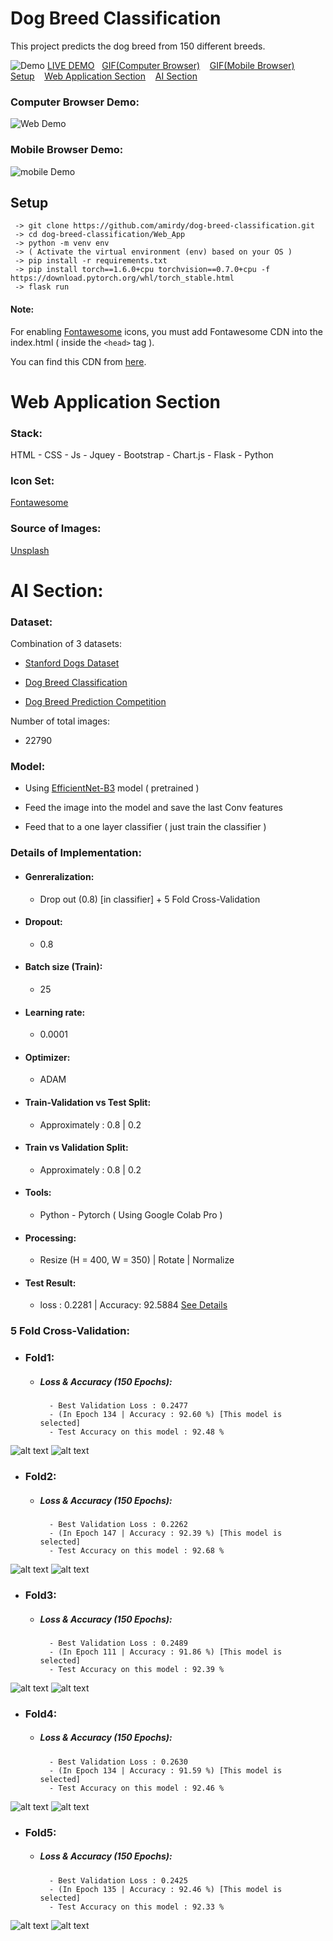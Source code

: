 # Dog Breed Classification

This project predicts  the dog breed from 150 different breeds.

![Demo](README_Files/Demo.png)
<ins>[LIVE DEMO]()</ins>&nbsp;&nbsp;&nbsp;<ins>[GIF(Computer Browser)](#computer-browser-demo)</ins>&nbsp;&nbsp;&nbsp;
<ins>[GIF(Mobile Browser)](#mobile-browser-demo)</ins>&nbsp;&nbsp;&nbsp;
<ins>[Setup](#Setup)</ins>&nbsp;&nbsp;&nbsp;
<ins>[Web Application Section](#web-application-section)</ins>&nbsp;&nbsp;&nbsp;
<ins>[AI Section](#ai-section)</ins>
&nbsp;&nbsp;&nbsp;
### Computer Browser Demo: 
![Web Demo](README_Files/web.gif)

### Mobile Browser Demo:
![mobile Demo](README_Files/mobile.gif)

## Setup
```
 -> git clone https://github.com/amirdy/dog-breed-classification.git 
 -> cd dog-breed-classification/Web_App
 -> python -m venv env 
 -> ( Activate the virtual environment (env) based on your OS )
 -> pip install -r requirements.txt
 -> pip install torch==1.6.0+cpu torchvision==0.7.0+cpu -f https://download.pytorch.org/whl/torch_stable.html
 -> flask run
 ```
 #### Note: 
 For enabling [Fontawesome](https://www.Fontawesome.com) icons, you must add Fontawesome CDN into the index.html ( inside the `<head>` tag ).
 
 You can find this CDN from [here](https://fontawesome.com/account/cdn).
# Web Application Section 
  
### Stack:

HTML - CSS - Js - Jquey - Bootstrap - Chart.js - Flask - Python 

### Icon Set:
[Fontawesome](https://www.Fontawesome.com)

### Source of Images: 
[Unsplash](https://unsplash.com/)

# AI Section: 

### Dataset:

Combination of 3 datasets:

- [Stanford Dogs Dataset](http://vision.stanford.edu/aditya86/ImageNetDogs/)

- [Dog Breed Classification](https://www.kaggle.com/venktesh/person-images)

- [Dog Breed Prediction Competition](https://www.kaggle.com/malhotra1432/dog-breed-prediction-competition)

Number of total images:
- 22790

### Model:
- Using [EfficientNet-B3](https://arxiv.org/abs/1905.11946) model ( pretrained )

- Feed the image into the model and save the last Conv features

- Feed that to a one layer classifier ( just train the classifier )

### Details of Implementation:
- #### Genreralization: 
   - Drop out (0.8) \[in classifier\] + 5 Fold Cross-Validation
- #### Dropout: 
   - 0.8
- #### Batch size (Train): 
   - 25 
- #### Learning rate: 
   - 0.0001
- #### Optimizer: 
   - ADAM
- #### Train-Validation vs Test Split: 
   - Approximately : 0.8 | 0.2 
- #### Train vs Validation Split: 
   - Approximately : 0.8 | 0.2 
- #### Tools: 
   - Python - Pytorch ( Using Google Colab Pro )
- #### Processing: 
   - Resize (H = 400, W = 350) | Rotate | Normalize
- #### Test Result: 
   - loss : 0.2281  | Accuracy: 92.5884 <ins>[See Details](README_Files/Test_Acc.txt)</ins>

### 5 Fold Cross-Validation:

- ### Fold1:
  - ##### Loss & Accuracy (150 Epochs):
          - Best Validation Loss : 0.2477
          - (In Epoch 134 | Accuracy : 92.60 %) [This model is selected]
          - Test Accuracy on this model : 92.48 %

![alt text](README_Files/loss1.png) ![alt text](README_Files/acc1.png)
- ### Fold2:
  - ##### Loss & Accuracy (150 Epochs):
          - Best Validation Loss : 0.2262
          - (In Epoch 147 | Accuracy : 92.39 %) [This model is selected]  
          - Test Accuracy on this model : 92.68 %
![alt text](README_Files/loss2.png) ![alt text](README_Files/acc2.png)
- ### Fold3:
  - ##### Loss & Accuracy (150 Epochs):
          - Best Validation Loss : 0.2489
          - (In Epoch 111 | Accuracy : 91.86 %) [This model is selected]
          - Test Accuracy on this model : 92.39 %
![alt text](README_Files/loss3.png) ![alt text](README_Files/acc3.png)
- ### Fold4:
  - ##### Loss & Accuracy (150 Epochs):
          - Best Validation Loss : 0.2630
          - (In Epoch 134 | Accuracy : 91.59 %) [This model is selected]
          - Test Accuracy on this model : 92.46 %
![alt text](README_Files/loss4.png) ![alt text](README_Files/acc4.png)
- ### Fold5:
  - ##### Loss & Accuracy (150 Epochs):
          - Best Validation Loss : 0.2425
          - (In Epoch 135 | Accuracy : 92.46 %) [This model is selected]
          - Test Accuracy on this model : 92.33 %
![alt text](README_Files/loss5.png) ![alt text](README_Files/acc5.png)



